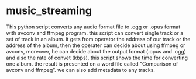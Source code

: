# music_streaming
This python script converts any audio format file to .ogg or .opus format with avconv and ffmpeg program. 
this script can convert single track or a set of track in an album. it gets from operator the address of 
our track or the address of the album, then the operater can decide about using ffmpeg or avconv, moreover,
he can decide about the output format (.opus and .ogg) and also the rate of convet (kbps).
this script shows the time for converting one album. the result is presented on a word file called 
"Comparison of avconv and ffmpeg”. we can also add metadata to any tracks. 
